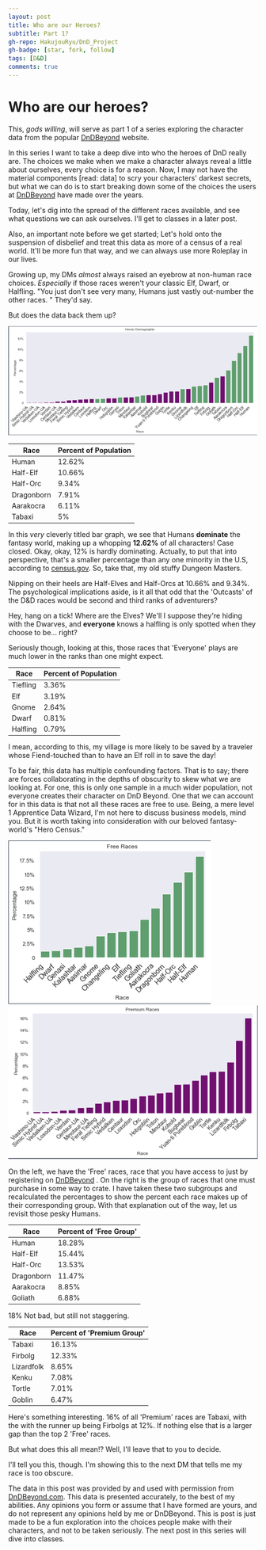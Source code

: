 ```yaml
---
layout: post
title: Who are our Heroes?
subtitle: Part 1?
gh-repo: HakujouRyu/DnD_Project
gh-badge: [star, fork, follow]
tags: [D&D]
comments: true
---
```


# Who are our heroes?

This, _gods willing_, will serve as part 1 of a series exploring the character data from the popular [DnDBeyond](http://www.dndbeyond.com) website.

In this series I want to take a deep dive into who the heroes of DnD really are. The choices we make when we make a character always reveal a little about ourselves, every choice is for a reason. Now, I may not have the material components [read: data] to scry your characters&#39; darkest secrets, but what we can do is to start breaking down some of the choices the users at [DnDBeyond](http://www.dndbeyond.com) have made over the years.

Today, let&#39;s dig into the spread of the different races available, and see what questions we can ask ourselves. I&#39;ll get to classes in a later post.

Also, an important note before we get started; Let&#39;s hold onto the suspension of disbelief and treat this data as more of a census of a real world. It&#39;ll be more fun that way, and we can always use more Roleplay in our lives.

Growing up, my DMs _almost_ always raised an eyebrow at non-human race choices. _Especially_ if those races weren&#39;t your classic Elf, Dwarf, or Halfling. &quot;You just don&#39;t see very many, Humans just vastly out-number the other races. &quot; They&#39;d say.

But does the data back them up?

 ![img1](https://github.com/HakujouRyu/HakujouRyu.GitHub.io/blob/master/img/img1.png?raw=true)

| Race | Percent of Population |
| --- | --- |
| Human | 12.62% |
| Half-Elf | 10.66% |
| Half-Orc | 9.34% |
| Dragonborn | 7.91% |
| Aarakocra | 6.11% |
| Tabaxi | 5% |

In this _very_ cleverly titled bar graph, we see that Humans **dominate** the fantasy world, making up a whopping **12.62%** of all characters! Case closed. Okay, okay, 12% is hardly dominating. Actually, to put that into perspective, that&#39;s a smaller percentage than any one minority in the U.S, according to [census.gov](https://www.census.gov/quickfacts/fact/table/US/PST045218).  So, take that, my old stuffy Dungeon Masters.

Nipping on their heels are Half-Elves and Half-Orcs at 10.66% and 9.34%. The psychological implications aside, is it all that odd that the &#39;Outcasts&#39; of the D&amp;D races would be second and third ranks of adventurers?

Hey, hang on a tick! Where are the Elves? We&#39;ll I suppose they&#39;re hiding with the Dwarves, and **everyone** knows a halfling is only spotted when they choose to be... right?

Seriously though, looking at this, those races that &#39;Everyone&#39; plays are much lower in the ranks than one might expect.

| Race | Percent of Population |
| --- | --- |
| Tiefling | 3.36% |
| Elf | 3.19% |
| Gnome | 2.64% |
| Dwarf | 0.81% |
| Halfling | 0.79% |

I mean, according to this, my village is more likely to be saved by a traveler whose Fiend-touched than to have an Elf roll in to save the day!

To be fair, this data has multiple confounding factors. That is to say; there are forces collaborating in the depths of obscurity to skew what we are looking at. For one, this is only one sample in a much wider population, not everyone creates their character on DnD Beyond. One that we can account for in this data is that not all these races are free to use. Being, a mere level 1 Apprentice Data Wizard, I&#39;m not here to discuss business models, mind you. But it is worth taking into consideration with our beloved fantasy-world&#39;s &quot;Hero Census.&quot;

 ![img2](https://github.com/HakujouRyu/HakujouRyu.GitHub.io/blob/master/img/img2.png?raw=true)
 ![img3](https://github.com/HakujouRyu/HakujouRyu.GitHub.io/blob/master/img/img3.png?raw=true)

On the left, we have the &#39;Free&#39; races, race that you have access to just by registering on [DnDBeyond](http://www.dndbeyond.com) . On the right is the group of races that one must purchase in some way to crate. I have taken these two subgroups and recalculated the percentages to show the percent each race makes up of their corresponding group. With that explanation out of the way, let us revisit those pesky Humans.

| Race | Percent of &#39;Free Group&#39; |
| --- | --- |
| Human | 18.28% |
| Half-Elf | 15.44% |
| Half-Orc | 13.53% |
| Dragonborn | 11.47% |
| Aarakocra | 8.85% |
| Goliath | 6.88% |

18% Not bad, but still not staggering.

| Race | Percent of &#39;Premium Group&#39; |
| --- | --- |
| Tabaxi | 16.13% |
| Firbolg | 12.33% |
| Lizardfolk | 8.65% |
| Kenku | 7.08% |
| Tortle | 7.01% |
| Goblin | 6.47% |

Here&#39;s something interesting. 16% of all &#39;Premium&#39; races are Tabaxi, with the with the runner up being Firbolgs at 12%. If nothing else that is a larger gap than the top 2 &#39;Free&#39; races.

But what does this all mean!? Well, I&#39;ll leave that to you to decide.

I&#39;ll tell you this, though. I&#39;m showing this to the next DM that tells me my race is too obscure.

The data in this post was provided by and used with permission from [DnDBeyond.com](http://www.dndbeyond.com). This data is presented accurately, to the best of my abilities. Any opinions you form or assume that I have formed are yours, and do not represent any opinions held by me or DnDBeyond. This is post is just made to be a fun exploration into the choices people make with their characters, and not to be taken seriously. The next post in this series will dive into classes.
